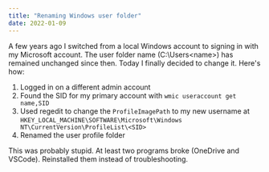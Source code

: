 ```yaml
---
title: "Renaming Windows user folder"
date: 2022-01-09
---
```


A few years ago I switched from a local Windows account to signing in with my Microsoft account. 
The user folder name (C:\Users\<name>) has remained unchanged since then.
Today I finally decided to change it. Here's how:


1. Logged in on a different admin account
2. Found the SID for my primary account with `wmic useraccount get name,SID`
3. Used regedit to change the `ProfileImagePath` to my new username at `HKEY_LOCAL_MACHINE\SOFTWARE\Microsoft\Windows NT\CurrentVersion\ProfileList\<SID>`
4. Renamed the user profile folder

This was probably stupid. At least two programs broke (OneDrive and VSCode). Reinstalled them instead of troubleshooting. 
